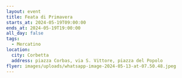 ```yaml
---
layout: event
title: Feata di Primavera
starts_at: 2024-05-19T09:00:00
ends_at: 2024-05-19T19:00:00
all_day: false
tags:
  - Mercatino
location:
  city: Corbetta
  address: piazza Corbas, via S. Vittore, piazza del Popolo
flyer: images/uploads/whatsapp-image-2024-05-13-at-07.50.48.jpeg
---
```


